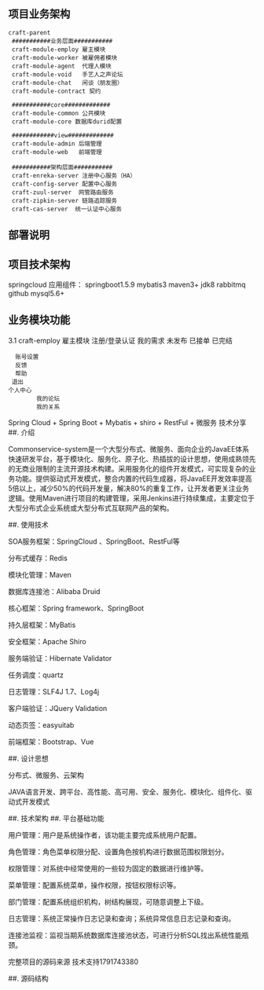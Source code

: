 ## 项目业务架构
    craft-parent
     ###########业务层面###########
	 craft-module-employ 雇主模块
	 craft-module-worker 被雇佣者模块
	 craft-module-agent  代理人模块
	 craft-module-void   手艺人之声论坛
	 craft-module-chat   闲谈（朋友圈）
	 craft-module-contract 契约
	 
	 ###########core#############
	 craft-module-common 公共模块
	 craft-module-core 数据库durid配置
	 
	 ############view#############
	 craft-module-admin 后端管理
	 craft-module-web   前端管理
	 
	 ###########架构层面###########
	 craft-enreka-server 注册中心服务（HA）
	 craft-config-server 配置中心服务
	 craft-zuul-server  网管路由服务
	 craft-zipkin-server 链路追踪服务
     craft-cas-server  统一认证中心服务
     
## 部署说明

     
## 项目技术架构
   springcloud 
       应用组件：
    springboot1.5.9
    mybatis3
    maven3+
    jdk8
    rabbitmq
    github
    mysql5.6+
## 业务模块功能
  3.1 craft-employ 雇主模块
      注册/登录认证
      我的需求
             未发布
             已接单
             已完结
     
      账号设置
      反馈
      帮助
     退出  
    个人中心
            我的论坛
            我的关系
            
            
Spring Cloud + Spring Boot + Mybatis + shiro + RestFul + 微服务 技术分享
##.   介绍

Commonservice-system是一个大型分布式、微服务、面向企业的JavaEE体系快速研发平台，基于模块化、服务化、原子化、热插拔的设计思想，使用成熟领先的无商业限制的主流开源技术构建。采用服务化的组件开发模式，可实现复杂的业务功能。提供驱动式开发模式，整合内置的代码生成器，将JavaEE开发效率提高5倍以上，减少50%的代码开发量，解决80%的重复工作，让开发者更关注业务逻辑。使用Maven进行项目的构建管理，采用Jenkins进行持续集成，主要定位于大型分布式企业系统或大型分布式互联网产品的架构。

##.   使用技术

SOA服务框架：SpringCloud 、SpringBoot、RestFul等

分布式缓存：Redis

模块化管理：Maven

数据库连接池：Alibaba Druid

核心框架：Spring framework、SpringBoot

持久层框架：MyBatis

安全框架：Apache Shiro

服务端验证：Hibernate Validator

任务调度：quartz

日志管理：SLF4J 1.7、Log4j

客户端验证：JQuery Validation

动态页签：easyuitab

前端框架：Bootstrap、Vue

##.   设计思想

分布式、微服务、云架构

JAVA语言开发、跨平台、高性能、高可用、安全、服务化、模块化、组件化、驱动式开发模式

##.   技术架构
##.   平台基础功能

 用户管理：用户是系统操作者，该功能主要完成系统用户配置。

 角色管理：角色菜单权限分配、设置角色按机构进行数据范围权限划分。

 权限管理：对系统中经常使用的一些较为固定的数据进行维护等。

 菜单管理：配置系统菜单，操作权限，按钮权限标识等。

 部门管理：配置系统组织机构，树结构展现，可随意调整上下级。

 日志管理：系统正常操作日志记录和查询；系统异常信息日志记录和查询。

 连接池监视：监视当期系统数据库连接池状态，可进行分析SQL找出系统性能瓶颈。

 完整项目的源码来源 技术支持1791743380

##.    源码结构